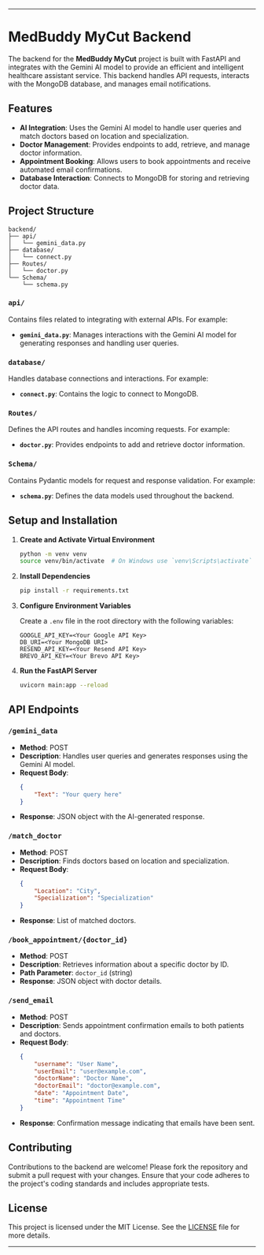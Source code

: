 
---

# MedBuddy MyCut Backend

The backend for the **MedBuddy MyCut** project is built with FastAPI and integrates with the Gemini AI model to provide an efficient and intelligent healthcare assistant service. This backend handles API requests, interacts with the MongoDB database, and manages email notifications.

## Features

- **AI Integration**: Uses the Gemini AI model to handle user queries and match doctors based on location and specialization.
- **Doctor Management**: Provides endpoints to add, retrieve, and manage doctor information.
- **Appointment Booking**: Allows users to book appointments and receive automated email confirmations.
- **Database Interaction**: Connects to MongoDB for storing and retrieving doctor data.

## Project Structure

```
backend/
├── api/
│   └── gemini_data.py
├── database/
│   └── connect.py
├── Routes/
│   └── doctor.py
└── Schema/
    └── schema.py
```

### `api/`

Contains files related to integrating with external APIs. For example:

- **`gemini_data.py`**: Manages interactions with the Gemini AI model for generating responses and handling user queries.

### `database/`

Handles database connections and interactions. For example:

- **`connect.py`**: Contains the logic to connect to MongoDB.

### `Routes/`

Defines the API routes and handles incoming requests. For example:

- **`doctor.py`**: Provides endpoints to add and retrieve doctor information.

### `Schema/`

Contains Pydantic models for request and response validation. For example:

- **`schema.py`**: Defines the data models used throughout the backend.

## Setup and Installation

1. **Create and Activate Virtual Environment**

    ```bash
    python -m venv venv
    source venv/bin/activate  # On Windows use `venv\Scripts\activate`
    ```

2. **Install Dependencies**

    ```bash
    pip install -r requirements.txt
    ```

3. **Configure Environment Variables**

    Create a `.env` file in the root directory with the following variables:

    ```
    GOOGLE_API_KEY=<Your Google API Key>
    DB_URI=<Your MongoDB URI>
    RESEND_API_KEY=<Your Resend API Key>
    BREVO_API_KEY=<Your Brevo API Key>
    ```

4. **Run the FastAPI Server**

    ```bash
    uvicorn main:app --reload
    ```

## API Endpoints

### `/gemini_data`

- **Method**: POST
- **Description**: Handles user queries and generates responses using the Gemini AI model.
- **Request Body**:
    ```json
    {
        "Text": "Your query here"
    }
    ```
- **Response**: JSON object with the AI-generated response.

### `/match_doctor`

- **Method**: POST
- **Description**: Finds doctors based on location and specialization.
- **Request Body**:
    ```json
    {
        "Location": "City",
        "Specialization": "Specialization"
    }
    ```
- **Response**: List of matched doctors.

### `/book_appointment/{doctor_id}`

- **Method**: POST
- **Description**: Retrieves information about a specific doctor by ID.
- **Path Parameter**: `doctor_id` (string)
- **Response**: JSON object with doctor details.

### `/send_email`

- **Method**: POST
- **Description**: Sends appointment confirmation emails to both patients and doctors.
- **Request Body**:
    ```json
    {
        "username": "User Name",
        "userEmail": "user@example.com",
        "doctorName": "Doctor Name",
        "doctorEmail": "doctor@example.com",
        "date": "Appointment Date",
        "time": "Appointment Time"
    }
    ```
- **Response**: Confirmation message indicating that emails have been sent.

## Contributing

Contributions to the backend are welcome! Please fork the repository and submit a pull request with your changes. Ensure that your code adheres to the project's coding standards and includes appropriate tests.

## License

This project is licensed under the MIT License. See the [LICENSE](LICENSE) file for more details.

---
